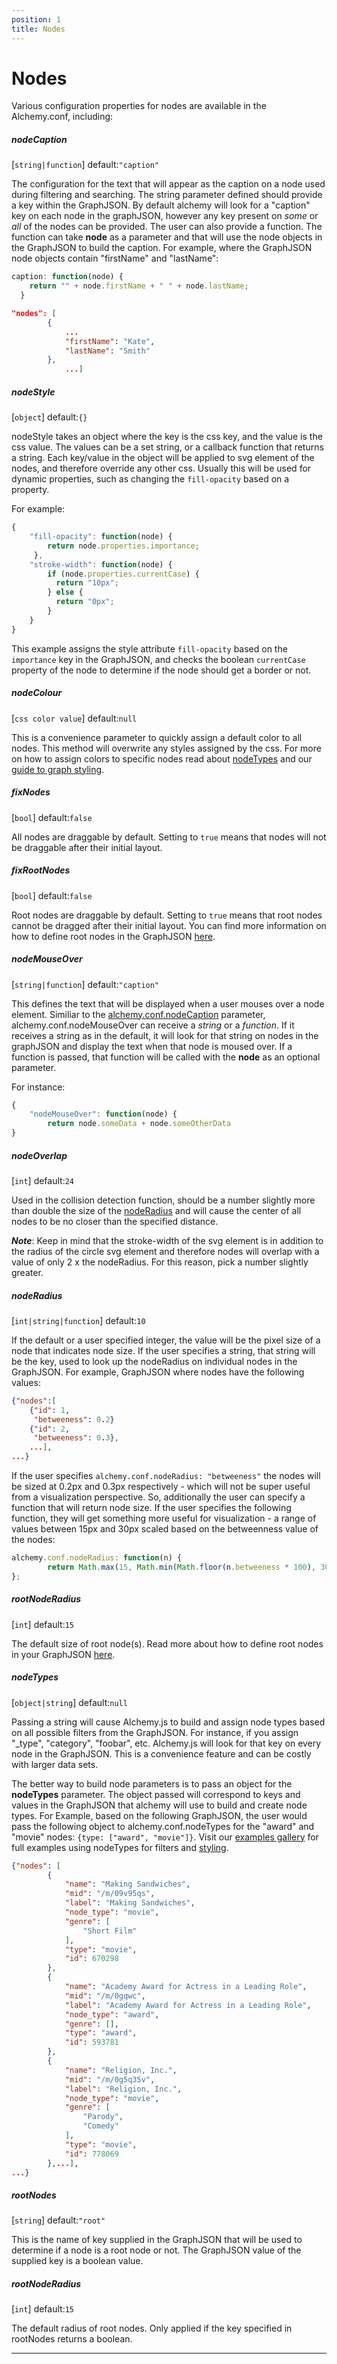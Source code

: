 ```yaml
---
position: 1
title: Nodes
---
```


# Nodes

<p></p>

Various configuration properties for nodes are available in the Alchemy.conf, including:

##### nodeCaption 

[`string|function`] default:`"caption"` 

The configuration for the text that will appear as the caption on a node used during filtering and searching.  The string parameter defined should provide a key within the GraphJSON.  By default alchemy will look for a "caption" key on each node in the graphJSON, however any key present on *some* or *all* of the nodes can be provided.  The user can also provide a function.  The function can take **node** as a parameter and that will use the node objects in the GraphJSON to build the caption.  For example, where the GraphJSON node objects contain "firstName" and "lastName":  

~~~javascript
caption: function(node) {
    return "" + node.firstName + " " + node.lastName;
  }
~~~
    
    
~~~json
"nodes": [
        {
            ...
            "firstName": "Kate",
            "lastName": "Smith"
        },
            ...]
~~~

##### nodeStyle

[`object`] default:`{}`

nodeStyle takes an object where the key is the css key, and the value is the css value.  The values can be a set string, or a callback function that returns a string.  Each key/value in the object will be applied to svg element of the nodes, and therefore override any other css.  Usually this will be used for dynamic properties, such as changing the `fill-opacity` based on a property.

For example:

~~~ js
{
    "fill-opacity": function(node) {
        return node.properties.importance;
     },
    "stroke-width": function(node) {
        if (node.properties.currentCase) {
          return "10px";
        } else {
          return "0px";
        }
    }
}
~~~

This example assigns the style attribute `fill-opacity` based on the `importance` key in the GraphJSON, and checks the boolean `currentCase` property of the node to determine if the node should get a border or not.

##### nodeColour 

[`css color value`] default:`null`  

This is a convenience parameter to quickly assign a default color to all nodes.  This method will overwrite any styles assigned by the css.  For more on how to assign colors to specific nodes read about [nodeTypes](#nodetypes) and our [guide to graph styling](../GraphStyling).

##### fixNodes 

[`bool`] default:`false`  

All nodes are draggable by default.  Setting to `true` means that nodes will not be draggable after their initial layout.

##### fixRootNodes 

[`bool`] default:`false`

Root nodes are draggable by default. Setting to `true` means that root nodes cannot be dragged after their initial layout.  You can find more information on how to define root nodes in the GraphJSON [here](../GraphJSON/#defining-root-nodes).

##### nodeMouseOver 

[`string|function`] default:`"caption"`  

This defines the text that will be displayed when a user mouses over a node element.  Similiar to the [alchemy.conf.nodeCaption](#nodeCaption) parameter, alchemy.conf.nodeMouseOver can receive a *string* or a *function*.  If it receives a string as in the default, it will look for that string on nodes in the graphJSON and display the text when that node is moused over.  If a function is passed, that function will be called with the **node** as an optional parameter.

For instance:

~~~ js
{ 
    "nodeMouseOver": function(node) {
        return node.someData + node.someOtherData
}
~~~

##### nodeOverlap

[`int`] default:`24`  

Used in the collision detection function, should be a number slightly more than double the size of the [nodeRadius](#nodeRadius) and will cause the center of all nodes to be no closer than the specified distance.     

***Note***: Keep in mind that the stroke-width of the svg element is in addition to the radius of the circle svg element and therefore nodes will overlap with a value of only 2 x the nodeRadius.  For this reason, pick a number slightly greater.

##### nodeRadius

[`int|string|function`] default:`10`  

If the default or a user specified integer, the value will be the pixel size of a node that indicates node size.  If the user specifies a string, that string will be the key, used to look up the nodeRadius on individual nodes in the GraphJSON.  For example, GraphJSON where nodes have the following values:

~~~ json
{"nodes":[
    {"id": 1,
     "betweeness": 0.2}
    {"id": 2,
     "betweeness": 0.3},
    ...],
...}
~~~

If the user specifies `alchemy.conf.nodeRadius: "betweeness"` the nodes will be sized at 0.2px and 0.3px respectively - which will not be super useful from a visualization perspective.  So, additionally the user can specify a function that will return node size.  If the user specifies the following function, they will get something more useful for visualization - a range of values between 15px and 30px scaled based on the betweenness value of the nodes:

~~~ javascript
alchemy.conf.nodeRadius: function(n) {
        return Math.max(15, Math.min(Math.floor(n.betweeness * 100), 30))
};
~~~

##### rootNodeRadius

[`int`] default:`15`   

The default size of root node(s).  Read more about how to define root nodes in your GraphJSON [here](../GraphJSON/#defining-root-nodes).

##### nodeTypes

[`object|string`] default:`null`   

Passing a string will cause Alchemy.js to build and assign node types based on all possible filters from the GraphJSON.  For instance, if you assign "_type", "category", "foobar", etc. Alchemy.js will look for that key on every node in the GraphJSON.  This is a convenience feature and can be costly with larger data sets.

The better way to build node parameters is to pass an object for the **nodeTypes** parameter. The object passed will correspond to keys and values in the GraphJSON that alchemy will use to build and create node types. For Example, based on the following GraphJSON, the user would pass the following object to alchemy.conf.nodeTypes for the "award" and "movie" nodes: `{type: ["award", "movie"]}`.  Visit our [examples gallery](../../examples) for full examples using nodeTypes for filters and [styling](../GraphStyling).

~~~ json
{"nodes": [
        {
            "name": "Making Sandwiches",
            "mid": "/m/09v95qs",
            "label": "Making Sandwiches",
            "node_type": "movie",
            "genre": [
                "Short Film"
            ],
            "type": "movie",
            "id": 670298
        },
        {
            "name": "Academy Award for Actress in a Leading Role",
            "mid": "/m/0gqwc",
            "label": "Academy Award for Actress in a Leading Role",
            "node_type": "award",
            "genre": [],
            "type": "award",
            "id": 593781
        },
        {
            "name": "Religion, Inc.",
            "mid": "/m/0g5q35v",
            "label": "Religion, Inc.",
            "node_type": "movie",
            "genre": [
                "Parody",
                "Comedy"
            ],
            "type": "movie",
            "id": 778069
        },...],
...}
~~~

##### rootNodes

[`string`] default:`"root"`

This is the name of key supplied in the GraphJSON that will be used to determine if a node is a root node or not.  The GraphJSON value of the supplied key is a boolean value.

##### rootNodeRadius

[`int`] default:`15`

The default radius of root nodes.  Only applied if the key specified in rootNodes returns a boolean.

_____

